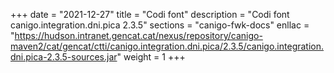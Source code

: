 +++
date        = "2021-12-27"
title       = "Codi font"
description = "Codi font canigo.integration.dni.pica 2.3.5"
sections    = "canigo-fwk-docs"
enllac		= "https://hudson.intranet.gencat.cat/nexus/repository/canigo-maven2/cat/gencat/ctti/canigo.integration.dni.pica/2.3.5/canigo.integration.dni.pica-2.3.5-sources.jar"
weight		= 1
+++
